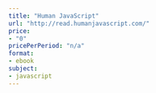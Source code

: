 ```yaml
---
title: "Human JavaScript"
url: "http://read.humanjavascript.com/"
price: 
- "0"
pricePerPeriod: "n/a"
format: 
- ebook
subject: 
- javascript
---
```

